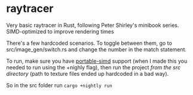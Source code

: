# raytracer

Very basic raytracer in Rust, following Peter Shirley's minibook series. SIMD-optimized to improve rendering times

There's a few hardcoded scenarios. To toggle between them, go to src/image_gen/switch.rs and change the number in the match statement.

To run, make sure you have [portable-simd](https://github.com/rust-lang/portable-simd/tree/master) support (when I made this you needed to run using the +nighly flag), then run the project *from the src directory* (path to texture files ended up hardcoded in a bad way).

So in the src folder run `cargo +nightly run`

